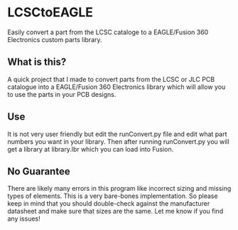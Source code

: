 # LCSCtoEAGLE
Easily convert a part from the LCSC cataloge to a EAGLE/Fusion 360 Electronics custom parts library.

## What is this?
A quick project that I made to convert parts from the LCSC or JLC PCB catalogue into a EAGLE/Fusion 360 Electronics library which will allow you to use the parts in your PCB designs.

## Use
It is not very user friendly but edit the runConvert.py file and edit what part numbers you want in your library. Then after running runConvert.py you will get a library at library.lbr which you can load into Fusion.

## No Guarantee
There are likely many errors in this program like incorrect sizing and missing types of elements. This is a very bare-bones implementation. So please keep in mind that you should double-check against the manufacturer datasheet and make sure that sizes are the same. Let me know if you find any issues!
